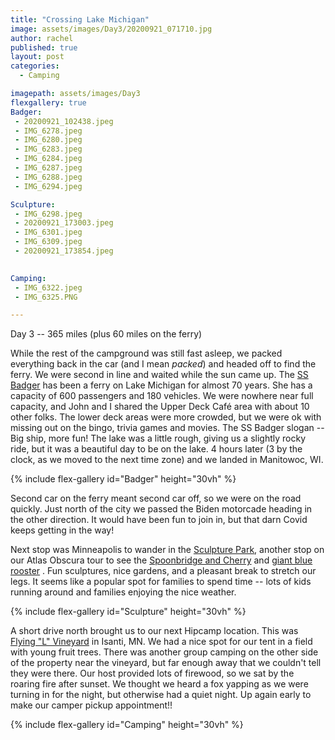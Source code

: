```yaml
---
title: "Crossing Lake Michigan"
image: assets/images/Day3/20200921_071710.jpg
author: rachel
published: true
layout: post
categories:
  - Camping

imagepath: assets/images/Day3
flexgallery: true
Badger:
 - 20200921_102438.jpeg
 - IMG_6278.jpeg				
 - IMG_6280.jpeg				
 - IMG_6283.jpeg				
 - IMG_6284.jpeg				
 - IMG_6287.jpeg
 - IMG_6288.jpeg
 - IMG_6294.jpeg

Sculpture:
 - IMG_6298.jpeg
 - 20200921_173003.jpeg
 - IMG_6301.jpeg
 - IMG_6309.jpeg
 - 20200921_173854.jpeg

  
Camping:
 - IMG_6322.jpeg
 - IMG_6325.PNG 		

---
```

Day 3 -- 365 miles (plus 60 miles on the ferry)

While the rest of the campground was still fast asleep, we packed
everything back in the car (and I mean *packed*) and headed off to find
the ferry. We were second in line and waited while the sun came up. The
[SS Badger](https://www.ssbadger.com/) has been a ferry on Lake Michigan
for almost 70 years. She has a capacity of 600 passengers and 180
vehicles. We were nowhere near full capacity, and John and I shared the
Upper Deck Café area with about 10 other folks. The lower deck areas
were more crowded, but we were ok with missing out on the bingo, trivia
games and movies. The SS Badger slogan -- Big ship, more fun! The lake
was a little rough, giving us a slightly rocky ride, but it was a
beautiful day to be on the lake. 4 hours later (3 by the clock, as we
moved to the next time zone) and we landed in Manitowoc, WI.

{% include flex-gallery id="Badger" height="30vh" %}

Second car on the ferry meant second car off, so we were on the road
quickly. Just north of the city we passed the Biden motorcade heading in
the other direction. It would have been fun to join in, but that darn
Covid keeps getting in the way!

Next stop was Minneapolis to wander in the [Sculpture
Park](https://walkerart.org/visit/garden), another stop on our Atlas
Obscura tour to see the [Spoonbridge and
Cherry](https://walkerart.org/collections/artworks/spoonbridge-and-cherry)
and [giant blue rooster](https://www.atlasobscura.com/places/hahncock) .
Fun sculptures, nice gardens, and a pleasant break to stretch our legs.
It seems like a popular spot for families to spend time -- lots of kids
running around and families enjoying the nice weather.

{% include flex-gallery id="Sculpture" height="30vh" %}

A short drive north brought us to our next Hipcamp location. This was
[Flying "L"
Vineyard](https://www.hipcamp.com/minnesota/flying-l-vineyard/flying-l-vineyard)
in Isanti, MN. We had a nice spot for our tent in a field with young
fruit trees. There was another group camping on the other side of the
property near the vineyard, but far enough away that we couldn't tell
they were there. Our host provided lots of firewood, so we sat by the
roaring fire after sunset. We thought we heard a fox yapping as we were
turning in for the night, but otherwise had a quiet night. Up again
early to make our camper pickup appointment!!

{% include flex-gallery id="Camping" height="30vh" %}